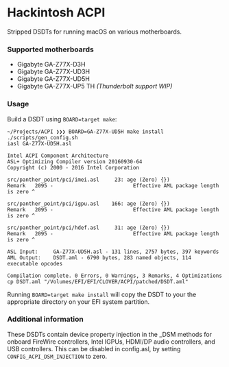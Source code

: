 # Hackintosh ACPI
Stripped DSDTs for running macOS on various motherboards.

### Supported motherboards
 - Gigabyte GA-Z77X-D3H
 - Gigabyte GA-Z77X-UD3H
 - Gigabyte GA-Z77X-UD5H
 - Gigabyte GA-Z77X-UP5 TH *(Thunderbolt support WIP)*

### Usage
Build a DSDT using `BOARD=target make`:

```
~/Projects/ACPI ❯❯❯ BOARD=GA-Z77X-UD5H make install
./scripts/gen_config.sh
iasl GA-Z77X-UD5H.asl

Intel ACPI Component Architecture
ASL+ Optimizing Compiler version 20160930-64
Copyright (c) 2000 - 2016 Intel Corporation

src/panther_point/pci/imei.asl     23: age (Zero) {})
Remark   2095 -                          Effective AML package length is zero ^

src/panther_point/pci/igpu.asl    166: age (Zero) {})
Remark   2095 -                          Effective AML package length is zero ^

src/panther_point/pci/hdef.asl     31: age (Zero) {})
Remark   2095 -                          Effective AML package length is zero ^

ASL Input:     GA-Z77X-UD5H.asl - 131 lines, 2757 bytes, 397 keywords
AML Output:    DSDT.aml - 6790 bytes, 283 named objects, 114 executable opcodes

Compilation complete. 0 Errors, 0 Warnings, 3 Remarks, 4 Optimizations
cp DSDT.aml "/Volumes/EFI/EFI/CLOVER/ACPI/patched/DSDT.aml"
```

Running `BOARD=target make install` will copy the DSDT to your the appropriate directory on your EFI system partition.

### Additional information
These DSDTs contain device property injection in the _DSM methods for onboard FireWire controllers, Intel IGPUs, HDMI/DP audio controllers, and USB controllers. This can be disabled in config.asl, by setting `CONFIG_ACPI_DSM_INJECTION` to zero.

